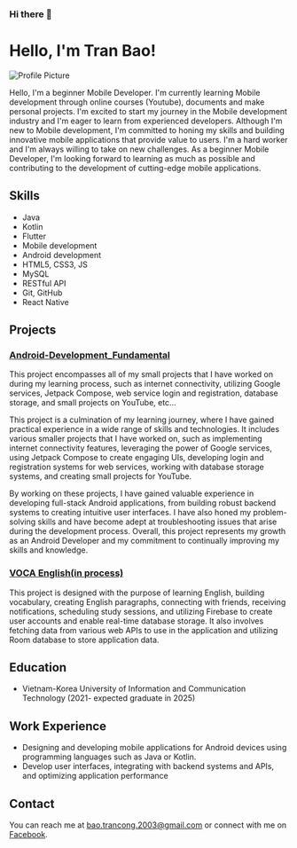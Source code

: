 ### Hi there 👋
<!-- Hello, I'm Bao 👋 -->
<!--
**phamnhantucode/phamnhantucode** is a ✨ _special_ ✨ repository because its `README.md` (this file) appears on your GitHub profile.

Here are some ideas to get you started:

- 🔭 I’m currently working on ...
- 🌱 I’m currently learning ...
- 👯 I’m looking to collaborate on ...
- 🤔 I’m looking for help with ...
- 💬 Ask me about ...
- 📫 How to reach me: ...
- 😄 Pronouns: ...
- ⚡ Fun fact: ...
-->

# Hello, I'm Tran Bao!

![Profile Picture](https://static.topcv.vn/avatars/95EJ9bBcexvVWtuG6Uz0_63ee334c17406_cvtpl.jpg)

Hello, I'm a beginner Mobile Developer. I'm currently learning Mobile development through online courses (Youtube), documents and make personal projects. I'm excited to start my journey in the Mobile development industry and I'm eager to learn from experienced developers. Although I'm new to Mobile development, I'm committed to honing my skills and building innovative mobile applications that provide value to users. I'm a hard worker and I'm always willing to take on new challenges. As a beginner Mobile Developer, I'm looking forward to learning as much as possible and contributing to the development of cutting-edge mobile applications.

## Skills

- Java
- Kotlin
- Flutter
- Mobile development
- Android development
- HTML5, CSS3, JS
- MySQL
- RESTful API
- Git, GitHub
- React Native

## Projects

### [Android-Development_Fundamental](https://github.com/phamnhantucode/Kotlin-Android-App-Development-Fundamental)

This project encompasses all of my small projects that I have worked on during my learning process, such as internet connectivity, utilizing Google services, Jetpack Compose, web service login and registration, database storage, and small projects on YouTube, etc...

This project is a culmination of my learning journey, where I have gained practical experience in a wide range of skills and technologies. It includes various smaller projects that I have worked on, such as implementing internet connectivity features, leveraging the power of Google services, using Jetpack Compose to create engaging UIs, developing login and registration systems for web services, working with database storage systems, and creating small projects for YouTube.

By working on these projects, I have gained valuable experience in developing full-stack Android applications, from building robust backend systems to creating intuitive user interfaces. I have also honed my problem-solving skills and have become adept at troubleshooting issues that arise during the development process. Overall, this project represents my growth as an Android Developer and my commitment to continually improving my skills and knowledge.

### [VOCA English(in process)](https://github.com/phamnhantucode/VOCA-English)

This project is designed with the purpose of learning English, building vocabulary, creating English paragraphs, connecting with friends, receiving notifications, scheduling study sessions, and utilizing Firebase to create user accounts and enable real-time database storage. It also involves fetching data from various web APIs to use in the application and utilizing Room database to store application data.

## Education

- Vietnam-Korea University of Information and Communication Technology (2021- expected graduate in 2025)

## Work Experience

- Designing and developing mobile applications for Android devices using programming languages such as Java or Kotlin.
- Develop user interfaces, integrating with backend systems and APIs, and optimizing application performance

## Contact

You can reach me at bao.trancong.2003@gmail.com or connect with me on [Facebook](https://www.facebook.com/baotran20.6.03/).
